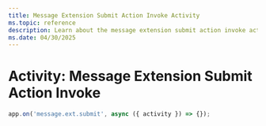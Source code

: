 ```yaml
---
title: Message Extension Submit Action Invoke Activity
ms.topic: reference
description: Learn about the message extension submit action invoke activity.
ms.date: 04/30/2025
---
```


# Activity: Message Extension Submit Action Invoke

```typescript
app.on('message.ext.submit', async ({ activity }) => {});
```
